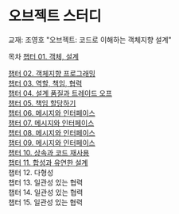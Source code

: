 # 오브젝트 스터디

교재: 조영호 "오브젝트: 코드로 이해하는 객체지향 설계"


목차
[챕터 01. 객체, 설계](https://velog.io/@winckey0/%EC%98%A4%EB%B8%8C%EC%A0%9D%ED%8A%B8-1%EC%9E%A5-%EA%B0%9D%EC%B2%B4%EC%84%A4%EA%B3%84)
<br>

[챕터 02. 객체지향 프로그래밍](https://velog.io/@winckey0/%EC%98%A4%EB%B8%8C%EC%A0%9D%ED%8A%B8-2%EC%9E%A5-%EA%B0%9D%EC%B2%B4%EC%A7%80%ED%96%A5-%ED%94%84%EB%A1%9C%EA%B7%B8%EB%9E%98%EB%B0%8D)
<br>
[챕터 03. 역할, 책임, 협력](https://velog.io/@winckey0/%EC%98%A4%EB%B8%8C%EC%A0%9D%ED%8A%B8-3%EC%9E%A5-%EA%B0%9D%EC%B2%B4%EC%A7%80%ED%96%A5-%ED%94%84%EB%A1%9C%EA%B7%B8%EB%9E%98%EB%B0%8D)
<br>
[챕터 04. 설계 품질과 트레이드 오프](https://velog.io/@winckey0/%EC%98%A4%EB%B8%8C%EC%A0%9D%ED%8A%B8-4%EC%9E%A5-%EA%B0%9D%EC%B2%B4%EC%A7%80%ED%96%A5-%ED%94%84%EB%A1%9C%EA%B7%B8%EB%9E%98%EB%B0%8D)
<br>
[챕터 05. 책임 할당하기](https://velog.io/@winckey0/%EC%98%A4%EB%B8%8C%EC%A0%9D%ED%8A%B8-5%EC%9E%A5-%EA%B0%9D%EC%B2%B4%EC%A7%80%ED%96%A5-%ED%94%84%EB%A1%9C%EA%B7%B8%EB%9E%98%EB%B0%8D)
<br>
[챕터 06. 메시지와 인터페이스](https://velog.io/@winckey0/%EC%98%A4%EB%B8%8C%EC%A0%9D%ED%8A%B8-6%EC%9E%A5-%EA%B0%9D%EC%B2%B4%EC%A7%80%ED%96%A5-%ED%94%84%EB%A1%9C%EA%B7%B8%EB%9E%98%EB%B0%8D)
<br>
[챕터 07. 메시지와 인터페이스](https://velog.io/@winckey0/%EC%98%A4%EB%B8%8C%EC%A0%9D%ED%8A%B8-7%EC%9E%A5-%EA%B0%9D%EC%B2%B4%EC%A7%80%ED%96%A5-%ED%94%84%EB%A1%9C%EA%B7%B8%EB%9E%98%EB%B0%8D)
<br>
[챕터 08. 메시지와 인터페이스](https://velog.io/@winckey0/%EC%98%A4%EB%B8%8C%EC%A0%9D%ED%8A%B8-8%EC%9E%A5-%EA%B0%9D%EC%B2%B4%EC%A7%80%ED%96%A5-%ED%94%84%EB%A1%9C%EA%B7%B8%EB%9E%98%EB%B0%8D)
<br>
[챕터 09. 메시지와 인터페이스](https://velog.io/@winckey0/%EC%98%A4%EB%B8%8C%EC%A0%9D%ED%8A%B8-9%EC%9E%A5-%EA%B0%9D%EC%B2%B4%EC%A7%80%ED%96%A5-%ED%94%84%EB%A1%9C%EA%B7%B8%EB%9E%98%EB%B0%8D)
<br>
[챕터 10. 상속과 코드 재사용](https://velog.io/@winckey0/%EC%98%A4%EB%B8%8C%EC%A0%9D%ED%8A%B8-10%EC%9E%A5-%EA%B0%9D%EC%B2%B4%EC%A7%80%ED%96%A5-%ED%94%84%EB%A1%9C%EA%B7%B8%EB%9E%98%EB%B0%8D)
<br>
[챕터 11. 합성과 유연한 설계](https://velog.io/@winckey0/%EC%98%A4%EB%B8%8C%EC%A0%9D%ED%8A%B8-11%EC%9E%A5-%EA%B0%9D%EC%B2%B4%EC%A7%80%ED%96%A5-%ED%94%84%EB%A1%9C%EA%B7%B8%EB%9E%98%EB%B0%8D)
<br>
챕터 12. 다형성
<br>
챕터 13. 일관성 있는 협력
<br>
챕터 14. 일관성 있는 협력
<br>
챕터 15. 일관성 있는 협력
<br>
